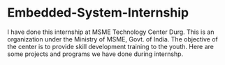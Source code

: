 # Embedded-System-Internship

I have done this internship at MSME Technology Center Durg. This is an organization under the Ministry of MSME, Govt. of India. The objective of the center is to provide skill
development training to the youth. Here are some projects and programs we have done during internshp. 
